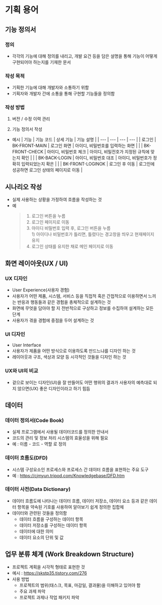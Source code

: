 # 기획 용어
## 기능 정의서
### 정의
* 각각의 기능에 대해 정의를 내리고, 개발 요건 등을 담은 설명을 통해 기능이 어떻게 구현되어야 하는지를 기재한 문서

### 작성 목적
* 기획한 기능에 대해 개발자와 소통하기 위함
* 기획자와 개발자 간에 소통을 통해 구현할 기능들을 정의함

### 작성 방법
1. 버전 / 수정 이력 관리

2. 기능 정의서 작성
* 예시
  | 기능 | 기능 코드 | 상세 기능 | 기능 설명 |
  | --- | --- | --- | --- |
  | 로그인 | BK-FRONT-MAIN | 로그인 화면 | 아이디, 비밀번호를 입력하는 화면 |
  | | BK-FRONT-CHECK | 아이디, 비밀번호 체크 | 아이디, 비밀전호가 지정된 규칙에 맞는지 확인 |
  | | BK-BACK-LOGIN | 아이디, 비밀번호 대조 | 아이디, 비밀번호가 정확히 입력되었는지 확은 |
  | | BK-FRONT-LOGINOK | 로그인 후 이동 | 로그인에 성공하면 로그인 상태의 페이지로 이동 |

## 시나리오 작성
* 실제 사용하는 상황을 가정하여 흐름을 작성하는 것
* 예
  > 1. 로그인 버튼을 누름 
  > 2. 로그인 페이지로 이동
  > 3. 아이디 비밀번호 입력 후, 로그인 버튼을 누름
  >   <br>1) 아이디나 비밀번호가 틀리면, 틀렸다는 경고창을 띄우고 현재페이지 유지
  > 4. 로그인 상태를 유지한 채로 메인 페이지로 이동
## 화면 레이아웃(UX / UI)
### UX 디자인
* User Experience(사용자 경험)
* 사용자가 어떤 제품, 시스템, 서비스 등을 직접적 혹은 간접적으로 이용하면서 느끼는 반응과 행동들과 같은 경험을 총체적으로 설계하는 것
* 화면에 무엇을 담아야 할 지 전반적으로 구상하고 정보를 수집하여 설계하는 모든 단계
* 사용자가 겪을 경험에 중점을 두어 설계하는 것

### UI 디자인
* User Interface
* 사용자가 제품을 어떤 방식으로 이용하도록 만드느냐를 디자인 하는 것
* 레이아웃과 구조, 색상과 모양 등 시각적인 것들을 디자인 하는 것

### UX와 UI의 비교
* 겉으로 보이는 디자인(UI)을 잘 만들어도 어떤 행위의 결과가 사용자의 예측대로 되지 않으면(UX) 좋은 디자인이라고 하기 힘듬

## 데이터
### 데이터 정의서(Code Book)
* 실제 프로그램에서 사용될 데이터코드를 정의한 안내서
* 코드의 관리 및 정보 처리 시스템의 효율성을 위해 필요
* 예 : 이름 - 코드 - 역할 로 정의

### 데이터 흐름도(DFD)
* 시스템 구성요소인 프로세스와 프로세스 간 데이터 흐름을 표현하는 주요 도구
* 예 : https://cjmyun.tripod.com/Knowledgebase/DFD.htm 
### 데이터 사전(Data Dictionary)
* 데이터 흐름도에 나타나는 데이터 흐름, 데이터 저장소, 데이터 요소 등과 같은 데이터 항목을 약속된 기호를 사용하여 알아보기 쉽게 정의한 집합체
* 데이터와 관련된 것들을 정의함
  * 데이터 흐름을 구성하는 데이터 항목
  * 데이터 저장소를 구성하는 데이터 항목
  * 데이터에 대한 의미
  * 데이터 요소의 단위 및 값

## 업무 분류 체계 (Work Breakdown Structure)
* 프로젝트 계획을 시각적 형태로 표현한 것
* 예시 : https://skstp35.tistory.com/276
* 사용 방법
  * 프로젝트의 범위(태스크, 목표, 마감일, 결과물)을 이해하고 있어야 함
  * 주요 과제 파악
  * 프로젝트 과제나 작업 패키지 파악